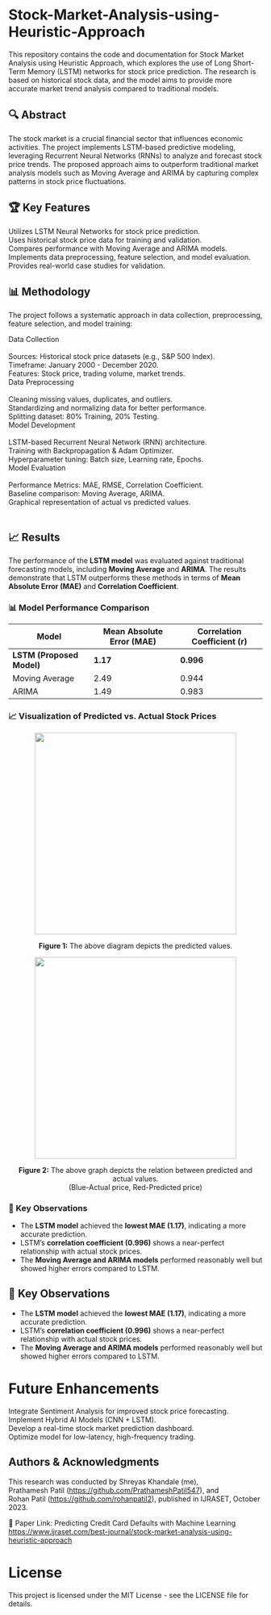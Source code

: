 # Stock-Market-Analysis-using-Heuristic-Approach
This repository contains the code and documentation for Stock Market Analysis using Heuristic Approach, which explores the use of Long Short-Term Memory (LSTM) networks for stock price prediction. The research is based on historical stock data, and the model aims to provide more accurate market trend analysis compared to traditional models. <br>

## 🔍 Abstract
The stock market is a crucial financial sector that influences economic activities. The project implements LSTM-based predictive modeling, leveraging Recurrent Neural Networks (RNNs) to analyze and forecast stock price trends. The proposed approach aims to outperform traditional market analysis models such as Moving Average and ARIMA by capturing complex patterns in stock price fluctuations.<br>

## 🏆 Key Features
Utilizes LSTM Neural Networks for stock price prediction.<br>
Uses historical stock price data for training and validation.<br>
Compares performance with Moving Average and ARIMA models.<br>
Implements data preprocessing, feature selection, and model evaluation.<br>
Provides real-world case studies for validation.<br>

## 📊 Methodology
The project follows a systematic approach in data collection, preprocessing, feature selection, and model training:<br>

Data Collection<br>
<br>
Sources: Historical stock price datasets (e.g., S&P 500 Index).<br>
Timeframe: January 2000 - December 2020.<br>
Features: Stock price, trading volume, market trends.<br>
Data Preprocessing<br>
<br>
Cleaning missing values, duplicates, and outliers.<br>
Standardizing and normalizing data for better performance.<br>
Splitting dataset: 80% Training, 20% Testing.<br>
Model Development<br>
<br>
LSTM-based Recurrent Neural Network (RNN) architecture.<br>
Training with Backpropagation & Adam Optimizer.<br>
Hyperparameter tuning: Batch size, Learning rate, Epochs.<br>
Model Evaluation<br>
<br>
Performance Metrics: MAE, RMSE, Correlation Coefficient.<br>
Baseline comparison: Moving Average, ARIMA.<br>
Graphical representation of actual vs predicted values.<br>
<br>

## 📈 Results

The performance of the **LSTM model** was evaluated against traditional forecasting models, including **Moving Average** and **ARIMA**. The results demonstrate that LSTM outperforms these methods in terms of **Mean Absolute Error (MAE)** and **Correlation Coefficient**.

### 📊 Model Performance Comparison

| Model          | Mean Absolute Error (MAE) | Correlation Coefficient (r) |
|---------------|--------------------------|------------------------------|
| **LSTM (Proposed Model)** | **1.17** | **0.996** |
| Moving Average | 2.49 | 0.944 |
| ARIMA | 1.49 | 0.983 |

### 📈 Visualization of Predicted vs. Actual Stock Prices

<p align="center">
    <img src="https://github.com/user-attachments/assets/7e5e992f-75e4-41ef-acf6-4d0c513714af" width="400" />
</p>
<p align="center"><strong>Figure 1:</strong> The above diagram depicts the predicted values.</p>

<p align="center">
    <img src="https://github.com/user-attachments/assets/38094588-eaf0-4b88-a341-7ac07cc475c8" width="400" />
</p>
<p align="center"><strong>Figure 2:</strong> The above graph depicts the relation between predicted and actual values.<br>(Blue-Actual price, Red-Predicted price)</p>

### 📌 Key Observations
- The **LSTM model** achieved the **lowest MAE (1.17)**, indicating a more accurate prediction.
- LSTM’s **correlation coefficient (0.996)** shows a near-perfect relationship with actual stock prices.
- The **Moving Average and ARIMA models** performed reasonably well but showed higher errors compared to LSTM.


## 📌 Key Observations
- The **LSTM model** achieved the **lowest MAE (1.17)**, indicating a more accurate prediction.<br>
- LSTM’s **correlation coefficient (0.996)** shows a near-perfect relationship with actual stock prices.<br>
- The **Moving Average and ARIMA models** performed reasonably well but showed higher errors compared to LSTM.<br>

# Future Enhancements
Integrate Sentiment Analysis for improved stock price forecasting.<br>
Implement Hybrid AI Models (CNN + LSTM).<br>
Develop a real-time stock market prediction dashboard.<br>
Optimize model for low-latency, high-frequency trading.<br>

## Authors & Acknowledgments
This research was conducted by Shreyas Khandale (me), <br>
Prathamesh Patil (https://github.com/PrathameshPatil547), and  <br>
Rohan Patil (https://github.com/rohanpatil2), published in IJRASET, October 2023. <br>

🔗 Paper Link: Predicting Credit Card Defaults with Machine Learning <br>
https://www.ijraset.com/best-journal/stock-market-analysis-using-heuristic-approach

# License
This project is licensed under the MIT License - see the LICENSE file for details.

















